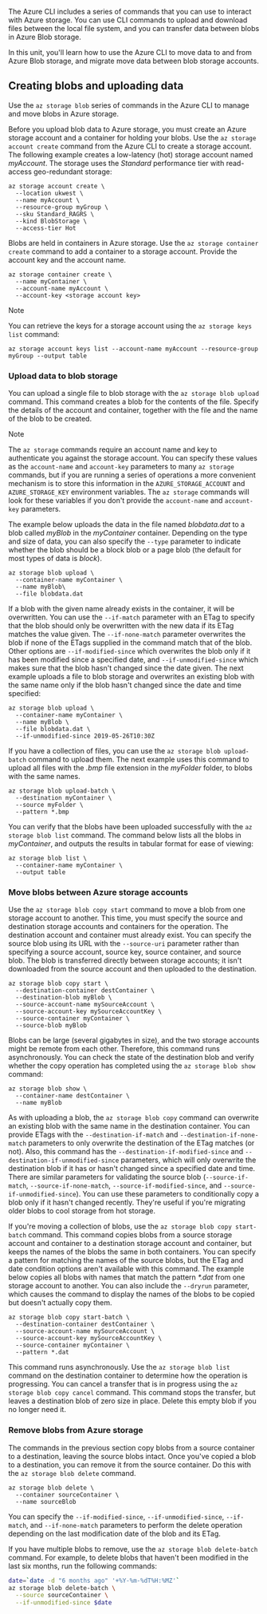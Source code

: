 The Azure CLI includes a series of commands that you can use to interact with Azure storage. You can use CLI commands to upload and download files between the local file system, and you can transfer data between blobs in Azure Blob storage.

In this unit, you'll learn how to use the Azure CLI to move data to and from Azure Blob storage, and migrate move data between blob storage accounts.

## Creating blobs and uploading data

Use the `az storage blob` series of commands in the Azure CLI to manage and move blobs in Azure storage.

Before you upload blob data to Azure storage, you must create an Azure storage account and a container for holding your blobs. Use the `az storage account create` command from the Azure CLI to create a storage account. The following example creates a low-latency (hot) storage account named *myAccount*. The storage uses the *Standard* performance tier with read-access geo-redundant storage:

```azurecli
az storage account create \
  --location ukwest \
  --name myAccount \
  --resource-group myGroup \
  --sku Standard_RAGRS \
  --kind BlobStorage \
  --access-tier Hot
```

Blobs are held in containers in Azure storage. Use the `az storage container create` command to add a container to a storage account. Provide the account key and the account name.

```azurecli
az storage container create \
  --name myContainer \
  --account-name myAccount \
  --account-key <storage account key>
```

> [!NOTE]
> You can retrieve the keys for a storage account using the `az storage keys list` command:
>
> ```azurecli
> az storage account keys list --account-name myAccount --resource-group myGroup --output table
> ```

### Upload data to blob storage

You can upload a single file to blob storage with the `az storage blob upload` command. This command creates a blob for the contents of the file. Specify the details of the account and container, together with the file and the name of the blob to be created.

> [!NOTE]
> The `az storage` commands require an account name and key to authenticate you against the storage account. You can specify these values as the `account-name` and `account-key` parameters to many `az storage` commands, but if you are running a series of operations a more convenient mechanism is to store this information in the `AZURE_STORAGE_ACCOUNT` and `AZURE_STORAGE_KEY` environment variables. The `az storage` commands will look for these variables if you don't provide the `account-name` and `account-key` parameters. 

The example below uploads the data in the file named *blobdata.dat* to a blob called *myBlob* in the *myContainer* container. Depending on the type and size of data, you can also specify the `--type` parameter to indicate whether the blob should be a block blob or a page blob (the default for most types of data is *block*).

```azurecli
az storage blob upload \
  --container-name myContainer \
  --name myBlob\
  --file blobdata.dat
```

If a blob with the given name already exists in the container, it will be overwritten. You can use the `--if-match` parameter with an ETag to specify that the blob should only be overwritten with the new data if its ETag matches the value given. The `--if-none-match` parameter overwrites the blob if none of the ETags supplied in the command match that of the blob. Other options are `--if-modified-since` which overwrites the blob only if it has been modified since a specified date, and `--if-unmodified-since` which makes sure that the blob hasn't changed since the date given. The next example uploads a file to blob storage and overwrites an existing blob with the same name only if the blob hasn't changed since the date and time specified:

```azurecli
az storage blob upload \
  --container-name myContainer \
  --name myBlob \
  --file blobdata.dat \
  --if-unmodified-since 2019-05-26T10:30Z
```

If you have a collection of files, you can use the `az storage blob upload-batch` command to upload them. The next example uses this command to upload all files with the *.bmp* file extension in the *myFolder* folder, to blobs with the same names.

```azurecli
az storage blob upload-batch \
  --destination myContainer \
  --source myFolder \
  --pattern *.bmp
```

You can verify that the blobs have been uploaded successfully with the `az storage blob list` command. The command below lists all the blobs in *myContainer*, and outputs the results in tabular format for ease of viewing:

```azurecli
az storage blob list \
  --container-name myContainer \
  --output table
```

### Move blobs between Azure storage accounts

Use the `az storage blob copy start` command to move a blob from one storage account to another. This time, you must specify the source and destination storage accounts and containers for the operation. The destination account and container must already exist. You can specify the source blob using its URL with the `--source-uri` parameter rather than specifying a source account, source key, source container, and source blob. The blob is transferred directly between storage accounts; it isn't downloaded from the source account and then uploaded to the destination.

```azurecli
az storage blob copy start \
  --destination-container destContainer \
  --destination-blob myBlob \
  --source-account-name mySourceAccount \
  --source-account-key mySourceAccountKey \
  --source-container myContainer \
  --source-blob myBlob
```

Blobs can be large (several gigabytes in size), and the two storage accounts might be remote from each other. Therefore, this command runs asynchronously. You can check the state of the destination blob and verify whether the copy operation has completed using the `az storage blob show` command:

```azurecli
az storage blob show \
  --container-name destContainer \
  --name myBlob
```

As with uploading a blob, the `az storage blob copy` command can overwrite an existing blob with the same name in the destination container. You can provide ETags with the `--destination-if-match` and `--destination-if-none-match` parameters to only overwrite the destination of the ETag matches (or not). Also, this command has the `--destination-if-modified-since` and `--destination-if-unmodified-since` parameters, which will only overwrite the destination blob if it has or hasn't changed since a specified date and time. There are similar parameters for validating the source blob (`--source-if-match`, `--source-if-none-match`,  `--source-if-modified-since`, and `--source-if-unmodified-since`). You can use these parameters to conditionally copy a blob only if it hasn't changed recently. They're useful if you're migrating older blobs to cool storage from hot storage.

If you're moving a collection of blobs, use the `az storage blob copy start-batch` command. This command copies blobs from a source storage account and container to a destination storage account and container, but keeps the names of the blobs the same in both containers. You can specify a pattern for matching the names of the source blobs, but the ETag and date condition options aren't available with this command. The example below copies all blobs with names that match the pattern *\*.dat* from one storage account to another. You can also include the `--dryrun` parameter, which causes the command to display the names of the blobs to be copied but doesn't actually copy them.

```azurecli
az storage blob copy start-batch \
  --destination-container destContainer \
  --source-account-name mySourceAccount \
  --source-account-key mySourceAccountKey \
  --source-container myContainer \
  --pattern *.dat
```

This command runs asynchronously. Use the `az storage blob list` command on the destination container to determine how the operation is progressing. You can cancel a transfer that is in progress using the `az storage blob copy cancel` command. This command stops the transfer, but leaves a destination blob of zero size in place. Delete this empty blob if you no longer need it.

### Remove blobs from Azure storage

The commands in the previous section copy blobs from a source container to a destination, leaving the source blobs intact. Once you've copied a blob to a destination, you can remove it from the source container. Do this with the `az storage blob delete` command.

```azurecli
az storage blob delete \
  --container sourceContainer \
  --name sourceBlob
```

You can specify the `--if-modified-since`, `--if-unmodified-since`, `--if-match`, and `--if-none-match` parameters to perform the delete operation depending on the last modification date of the blob and its ETag.

If you have multiple blobs to remove, use the `az storage blob delete-batch` command. For example, to delete blobs that haven't been modified in the last six months, run the following commands:

```bash
date=`date -d "6 months ago" '+%Y-%m-%dT%H:%MZ'`
az storage blob delete-batch \
  --source sourceContainer \
  --if-unmodified-since $date
```